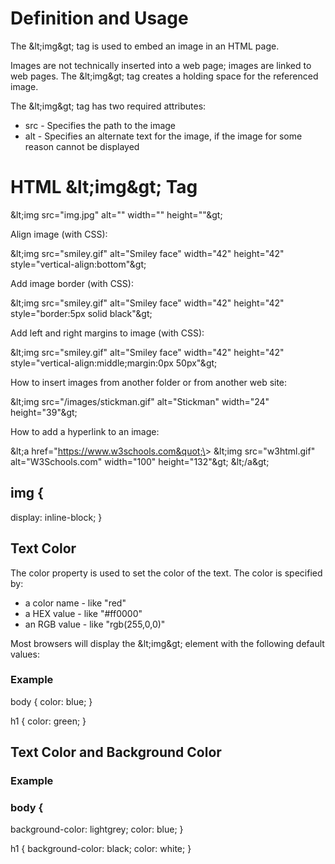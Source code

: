 # Definition and Usage

The \&lt;img\&gt; tag is used to embed an image in an HTML page.

Images are not technically inserted into a web page; images are linked to web pages. The \&lt;img\&gt; tag creates a holding space for the referenced image.

The \&lt;img\&gt; tag has two required attributes:

- src - Specifies the path to the image
- alt - Specifies an alternate text for the image, if the image for some reason cannot be displayed

# HTML \&lt;img\&gt; Tag

\&lt;img src=&quot;img.jpg&quot; alt=&quot;&quot; width=&quot;&quot; height=&quot;&quot;\&gt;

Align image (with CSS):

\&lt;img src=&quot;smiley.gif&quot; alt=&quot;Smiley face&quot; width=&quot;42&quot; height=&quot;42&quot; style=&quot;vertical-align:bottom&quot;\&gt;

Add image border (with CSS):

\&lt;img src=&quot;smiley.gif&quot; alt=&quot;Smiley face&quot; width=&quot;42&quot; height=&quot;42&quot; style=&quot;border:5px solid black&quot;\&gt;

Add left and right margins to image (with CSS):

\&lt;img src=&quot;smiley.gif&quot; alt=&quot;Smiley face&quot; width=&quot;42&quot; height=&quot;42&quot; style=&quot;vertical-align:middle;margin:0px 50px&quot;\&gt;

How to insert images from another folder or from another web site:

\&lt;img src=&quot;/images/stickman.gif&quot; alt=&quot;Stickman&quot; width=&quot;24&quot; height=&quot;39&quot;\&gt;

How to add a hyperlink to an image:

\&lt;a href=&quot;https://www.w3schools.com&quot;\&gt;
\&lt;img src=&quot;w3html.gif&quot; alt=&quot;W3Schools.com&quot; width=&quot;100&quot; height=&quot;132&quot;\&gt;
\&lt;/a\&gt;

## img {
  display: inline-block;
}

## Text Color

The color property is used to set the color of the text. The color is specified by:

- a color name - like &quot;red&quot;
- a HEX value - like &quot;#ff0000&quot;
- an RGB value - like &quot;rgb(255,0,0)&quot;

Most browsers will display the \&lt;img\&gt; element with the following default values:

### Example

body {
  color: blue;
}

h1 {
  color: green;
}

## Text Color and Background Color

### Example

### body {
  background-color: lightgrey;
  color: blue;
}

h1 {
  background-color: black;
  color: white;
}
